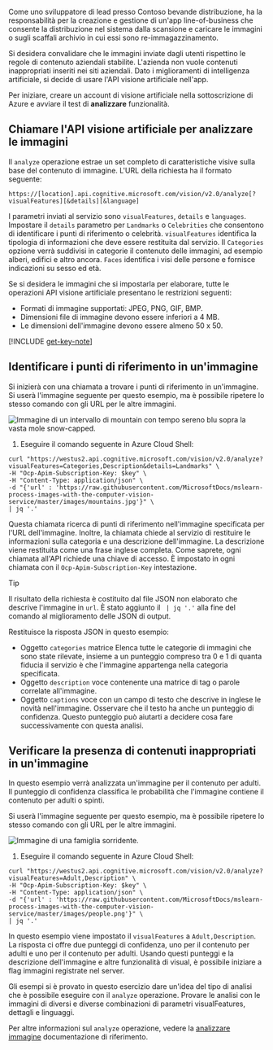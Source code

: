 Come uno sviluppatore di lead presso Contoso bevande distribuzione, ha la responsabilità per la creazione e gestione di un'app line-of-business che consente la distribuzione nel sistema dalla scansione e caricare le immagini o sugli scaffali archivio in cui essi sono re-immagazzinamento. 

Si desidera convalidare che le immagini inviate dagli utenti rispettino le regole di contenuto aziendali stabilite. L'azienda non vuole contenuti inappropriati inseriti nei siti aziendali. Dato i miglioramenti di intelligenza artificiale, si decide di usare l'API visione artificiale nell'app. 

Per iniziare, creare un account di visione artificiale nella sottoscrizione di Azure e avviare il test di **analizzare** funzionalità.

## <a name="calling-the-computer-vision-api-to-analyze-images"></a>Chiamare l'API visione artificiale per analizzare le immagini

Il `analyze` operazione estrae un set completo di caratteristiche visive sulla base del contenuto di immagine.  L'URL della richiesta ha il formato seguente:

`https://[location].api.cognitive.microsoft.com/vision/v2.0/analyze[?visualFeatures][&details][&language] `

I parametri inviati al servizio sono `visualFeatures`, `details` e `languages`. Impostare il `details` parametro per `Landmarks` o `Celebrities` che consentono di identificare i punti di riferimento o celebrità. `visualFeatures` identifica la tipologia di informazioni che deve essere restituita dal servizio. Il `Categories` opzione verrà suddivisi in categorie il contenuto delle immagini, ad esempio alberi, edifici e altro ancora. `Faces` identifica i visi delle persone e fornisce indicazioni su sesso ed età.

Se si desidera le immagini che si impostarla per elaborare, tutte le operazioni API visione artificiale presentano le restrizioni seguenti:

- Formati di immagine supportati: JPEG, PNG, GIF, BMP. 
- Dimensioni file di immagine devono essere inferiori a 4 MB.
- Le dimensioni dell'immagine devono essere almeno 50 x 50.

[!INCLUDE [get-key-note](./get-key.md)]

## <a name="identify-landmarks-in-an-image"></a>Identificare i punti di riferimento in un'immagine

Si inizierà con una chiamata a trovare i punti di riferimento in un'immagine. Si userà l'immagine seguente per questo esempio, ma è possibile ripetere lo stesso comando con gli URL per le altre immagini. 

![Immagine di un intervallo di mountain con tempo sereno blu sopra la vasta mole snow-capped.](../media/3-mountains.jpg)

1. Eseguire il comando seguente in Azure Cloud Shell:

<!-- TODO Replace image URL with one that points to an image in the sample repo -->
```azurecli
curl "https://westus2.api.cognitive.microsoft.com/vision/v2.0/analyze?visualFeatures=Categories,Description&details=Landmarks" \
-H "Ocp-Apim-Subscription-Key: $key" \
-H "Content-Type: application/json" \
-d "{'url' : 'https://raw.githubusercontent.com/MicrosoftDocs/mslearn-process-images-with-the-computer-vision-service/master/images/mountains.jpg'}" \
| jq '.'
```

Questa chiamata ricerca di punti di riferimento nell'immagine specificata per l'URL dell'immagine. Inoltre, la chiamata chiede al servizio di restituire le informazioni sulla categoria e una descrizione dell'immagine. La descrizione viene restituita come una frase inglese completa. Come saprete, ogni chiamata all'API richiede una chiave di accesso. È impostato in ogni chiamata con il `Ocp-Apim-Subscription-Key` intestazione. 

> [!TIP]
> Il risultato della richiesta è costituito dal file JSON non elaborato che descrive l'immagine in `url`. È stato aggiunto il ` | jq '.'` alla fine del comando al miglioramento delle JSON di output.

Restituisce la risposta JSON in questo esempio:

- Oggetto `categories` matrice Elenca tutte le categorie di immagini che sono state rilevate, insieme a un punteggio compreso tra 0 e 1 di quanta fiducia il servizio è che l'immagine appartenga nella categoria specificata.
- Oggetto `description` voce contenente una matrice di tag o parole correlate all'immagine.
- Oggetto `captions` voce con un campo di testo che descrive in inglese le novità nell'immagine. Osservare che il testo ha anche un punteggio di confidenza. Questo punteggio può aiutarti a decidere cosa fare successivamente con questa analisi.


## <a name="check-for-inappropriate-content-in-an-image"></a>Verificare la presenza di contenuti inappropriati in un'immagine

In questo esempio verrà analizzata un'immagine per il contenuto per adulti. Il punteggio di confidenza classifica le probabilità che l'immagine contiene il contenuto per adulti o spinti. 

Si userà l'immagine seguente per questo esempio, ma è possibile ripetere lo stesso comando con gli URL per le altre immagini. 

![Immagine di una famiglia sorridente.](../media/3-people.png)

1. Eseguire il comando seguente in Azure Cloud Shell:

```azurecli
curl "https://westus2.api.cognitive.microsoft.com/vision/v2.0/analyze?visualFeatures=Adult,Description" \
-H "Ocp-Apim-Subscription-Key: $key" \
-H "Content-Type: application/json" \
-d "{'url' : 'https://raw.githubusercontent.com/MicrosoftDocs/mslearn-process-images-with-the-computer-vision-service/master/images/people.png'}" \
| jq '.'
```

In questo esempio viene impostato il `visualFeatures` a `Adult,Description`. La risposta ci offre due punteggi di confidenza, uno per il contenuto per adulti e uno per il contenuto per adulti. Usando questi punteggi e la descrizione dell'immagine e altre funzionalità di visual, è possibile iniziare a flag immagini registrate nel server.

Gli esempi si è provato in questo esercizio dare un'idea del tipo di analisi che è possibile eseguire con il `analyze` operazione. Provare le analisi con le immagini di diversi e diverse combinazioni di parametri visualFeatures, dettagli e linguaggi.

Per altre informazioni sul `analyze` operazione, vedere la [analizzare immagine](https://westus.dev.cognitive.microsoft.com/docs/services/5adf991815e1060e6355ad44/operations/56f91f2e778daf14a499e1fa) documentazione di riferimento.